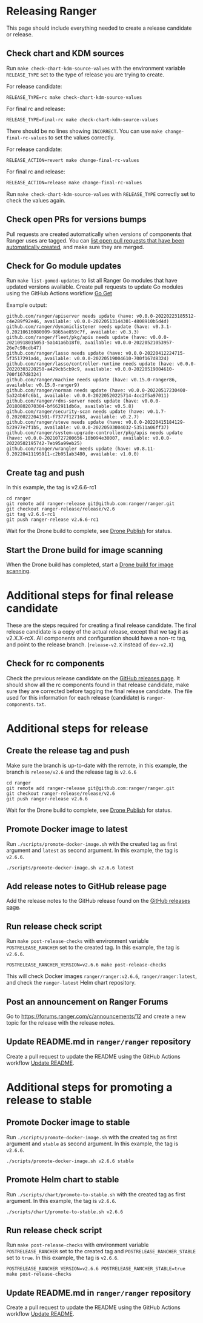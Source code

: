 # Releasing Ranger

This page should include everything needed to create a release candidate or release.

## Check chart and KDM sources

Run `make check-chart-kdm-source-values` with the environment variable `RELEASE_TYPE` set to the type of release you are trying to create.

For release candidate:

```
RELEASE_TYPE=rc make check-chart-kdm-source-values
```

For final rc and release:

```
RELEASE_TYPE=final-rc make check-chart-kdm-source-values
```

There should be no lines showing `INCORRECT`. You can use `make change-final-rc-values` to set the values correctly.

For release candidate:

```
RELEASE_ACTION=revert make change-final-rc-values
```

For final rc and release:

```
RELEASE_ACTION=release make change-final-rc-values
```

Run `make check-chart-kdm-source-values` with `RELEASE_TYPE` correctly set to check the values again.

## Check open PRs for versions bumps

Pull requests are created automatically when versions of components that Ranger uses are tagged. You can [list open pull requests that have been automatically created](https://github.com/ranger/ranger/pulls?q=is%3Apr+label%3Astatus%2Fauto-created+is%3Aopen), and make sure they are merged. 

## Check for Go module updates

Run `make list-gomod-updates` to list all Ranger Go modules that have updated versions available. Create pull requests to update Go modules using the GitHub Actions workflow [Go Get](https://github.com/ranger/ranger/actions/workflows/go-get.yml)

Example output:

```
github.com/ranger/apiserver needs update (have: v0.0.0-20220223185512-c4e289f92e46, available: v0.0.0-20220513144301-4808910b5d4d)
github.com/ranger/dynamiclistener needs update (have: v0.3.1-0.20210616080009-9865ae859c7f, available: v0.3.3)
github.com/ranger/fleet/pkg/apis needs update (have: v0.0.0-20210918015053-5a141a6b18f0, available: v0.0.0-20220521053957-26e7c98cdb47)
github.com/ranger/lasso needs update (have: v0.0.0-20220412224715-5f3517291ad4, available: v0.0.0-20220519004610-700f167d8324)
github.com/ranger/lasso/controller-runtime needs update (have: v0.0.0-20220303220250-a429cb5cb9c9, available: v0.0.0-20220519004610-700f167d8324)
github.com/ranger/machine needs update (have: v0.15.0-ranger86, available: v0.15.0-ranger9)
github.com/ranger/norman needs update (have: v0.0.0-20220517230400-5a324b6fc6b1, available: v0.0.0-20220520225714-4cc2f5a97011)
github.com/ranger/rdns-server needs update (have: v0.0.0-20180802070304-bf662911db6a, available: v0.5.8)
github.com/ranger/security-scan needs update (have: v0.1.7-0.20200222041501-f7377f127168, available: v0.2.7)
github.com/ranger/steve needs update (have: v0.0.0-20220415184129-b23977e7f1b5, available: v0.0.0-20220503004032-53511a06ff37)
github.com/ranger/system-upgrade-controller/pkg/apis needs update (have: v0.0.0-20210727200656-10b094e30007, available: v0.0.0-20220502195742-7eb95a99eb25)
github.com/ranger/wrangler needs update (have: v0.8.11-0.20220411195911-c2b951ab3480, available: v1.0.0)
```

## Create tag and push

In this example, the tag is v2.6.6-rc1

```
cd ranger
git remote add ranger-release git@github.com:ranger/ranger.git
git checkout ranger-release/release/v2.6
git tag v2.6.6-rc1
git push ranger-release v2.6.6-rc1
```

Wait for the Drone build to complete, see [Drone Publish](https://drone-publish.ranger.io/ranger/ranger) for status.

## Start the Drone build for image scanning

When the Drone build has completed, start a [Drone build for image scanning](https://github.com/ranger/image-scanning/#triggering-a-scan).

# Additional steps for final release candidate

These are the steps required for creating a final release candidate. The final release candidate is a copy of the actual release, except that we tag it as v2.X.X-rcX. All components and configuration should have a non-rc tag, and point to the release branch. (`release-v2.X` instead of `dev-v2.X`)

## Check for rc components

Check the previous release candidate on the [GitHub releases page](https://github.com/ranger/ranger/releases). It should show all the rc components found in that release candidate, make sure they are corrected before tagging the final release candidate. The file used for this information for each release (candidate) is `ranger-components.txt`.

# Additional steps for release

## Create the release tag and push

Make sure the branch is up-to-date with the remote, in this example, the branch is `release/v2.6` and the release tag is `v2.6.6`

```
cd ranger
git remote add ranger-release git@github.com:ranger/ranger.git
git checkout ranger-release/release/v2.6
git push ranger-release v2.6.6
```

Wait for the Drone build to complete, see [Drone Publish](https://drone-publish.ranger.io/ranger/ranger) for status.

## Promote Docker image to latest

Run `./scripts/promote-docker-image.sh` with the created tag as first argument and `latest` as second argument. In this example, the tag is `v2.6.6`.

```
./scripts/promote-docker-image.sh v2.6.6 latest
```

## Add release notes to GitHub release page

Add the release notes to the GitHub release found on the [GitHub releases page](https://github.com/ranger/ranger/releases).

## Run release check script

Run `make post-release-checks` with environment variable `POSTRELEASE_RANCHER` set to the created tag. In this example, the tag is `v2.6.6`.

```
POSTRELEASE_RANCHER_VERSION=v2.6.6 make post-release-checks
```

This will check Docker images `ranger/ranger:v2.6.6`, `ranger/ranger:latest`, and check the `ranger-latest` Helm chart repository.

## Post an announcement on Ranger Forums

Go to https://forums.ranger.com/c/announcements/12 and create a new topic for the release with the release notes.

## Update README.md in `ranger/ranger` repository

Create a pull request to update the README using the GitHub Actions workflow [Update README](https://github.com/ranger/ranger/actions/workflows/update-readme.yml).

# Additional steps for promoting a release to stable

## Promote Docker image to stable

Run `./scripts/promote-docker-image.sh` with the created tag as first argument and `stable` as second argument. In this example, the tag is `v2.6.6`.

```
./scripts/promote-docker-image.sh v2.6.6 stable
```

## Promote Helm chart to stable

Run `./scripts/chart/promote-to-stable.sh` with the created tag as first argument. In this example, the tag is `v2.6.6`.

```
./scripts/chart/promote-to-stable.sh v2.6.6
```

## Run release check script

Run `make post-release-checks` with environment variable `POSTRELEASE_RANCHER` set to the created tag and `POSTRELEASE_RANCHER_STABLE` set to `true`. In this example, the tag is `v2.6.6`.

```
POSTRELEASE_RANCHER_VERSION=v2.6.6 POSTRELEASE_RANCHER_STABLE=true make post-release-checks
```

## Update README.md in `ranger/ranger` repository

Create a pull request to update the README using the GitHub Actions workflow [Update README](https://github.com/ranger/ranger/actions/workflows/update-readme.yml).
